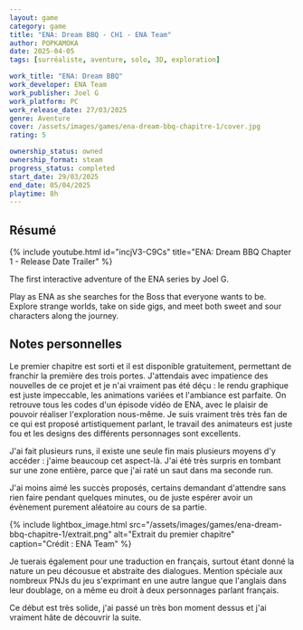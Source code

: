 ```yaml
---
layout: game
category: game
title: "ENA: Dream BBQ - CH1 - ENA Team"
author: POPKAMOKA
date: 2025-04-05
tags: [surréaliste, aventure, solo, 3D, exploration]

work_title: "ENA: Dream BBQ"
work_developer: ENA Team
work_publisher: Joel G
work_platform: PC
work_release_date: 27/03/2025
genre: Aventure
cover: /assets/images/games/ena-dream-bbq-chapitre-1/cover.jpg
rating: 5

ownership_status: owned
ownership_format: steam
progress_status: completed
start_date: 29/03/2025
end_date: 05/04/2025
playtime: 8h
---
```


## Résumé
{% include youtube.html id="incjV3-C9Cs" title="ENA: Dream BBQ Chapter 1 - Release Date Trailer" %}

The first interactive adventure of the ENA series by Joel G.

Play as ENA as she searches for the Boss that everyone wants to be. Explore strange worlds, take on side gigs, and meet both sweet and sour characters along the journey.

## Notes personnelles
Le premier chapitre est sorti et il est disponible gratuitement, permettant de franchir la première des trois portes. J'attendais avec impatience des nouvelles de ce projet et je n'ai vraiment pas été déçu : le rendu graphique est juste impeccable, les animations variées et l'ambiance est parfaite. On retrouve tous les codes d'un épisode vidéo de ENA, avec le plaisir de pouvoir réaliser l'exploration nous-même. Je suis vraiment très très fan de ce qui est proposé artistiquement parlant, le travail des animateurs est juste fou et les designs des différents personnages sont excellents. 

J'ai fait plusieurs runs, il existe une seule fin mais plusieurs moyens d'y accéder : j'aime beaucoup cet aspect-là. J'ai été très surpris en tombant sur une zone entière, parce que j'ai raté un saut dans ma seconde run.

J'ai moins aimé les succès proposés, certains demandant d'attendre sans rien faire pendant quelques minutes, ou de juste espérer avoir un évènement purement aléatoire au cours de sa partie. 

{% include lightbox_image.html 
   src="/assets/images/games/ena-dream-bbq-chapitre-1/extrait.png"
   alt="Extrait du premier chapitre"
   caption="Crédit : ENA Team" %}


Je tuerais également pour une traduction en français, surtout étant donné la nature un peu décousue et abstraite des dialogues. Mention spéciale aux nombreux PNJs du jeu s'exprimant en une autre langue que l'anglais dans leur doublage, on a même eu droit à deux personnages parlant français.

Ce début est très solide, j'ai passé un très bon moment dessus et j'ai vraiment hâte de découvrir la suite.

